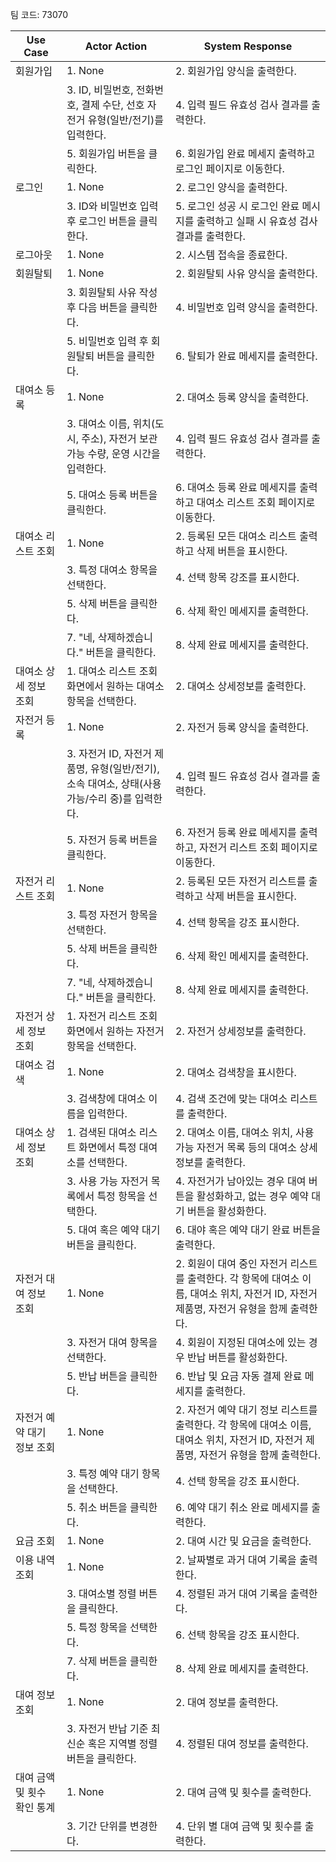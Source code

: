 팀 코드: 73070

| Use Case | Actor Action | System Response |
| --- | --- | --- |
| 회원가입 | 1. None | 2. 회원가입 양식을 출력한다.|
|  | 3. ID, 비밀번호, 전화번호, 결제 수단, 선호 자전거 유형(일반/전기)를 입력한다. | 4. 입력 필드 유효성 검사 결과를 출력한다. |
|  | 5. 회원가입 버튼을 클릭한다. | 6. 회원가입 완료 메세지 출력하고 로그인 페이지로 이동한다. |
| 로그인 | 1. None | 2. 로그인 양식을 출력한다. |
|  | 3. ID와 비밀번호 입력 후 로그인 버튼을 클릭한다. | 5. 로그인 성공 시 로그인 완료 메시지를 출력하고 실패 시 유효성 검사 결과를 출력한다. |
| 로그아웃 | 1. None | 2. 시스템 접속을 종료한다. |
| 회원탈퇴 | 1. None | 2. 회원탈퇴 사유 양식을 출력한다. |
| | 3. 회원탈퇴 사유 작성 후 다음 버튼을 클릭한다. | 4. 비밀번호 입력 양식을 출력한다.|
| | 5. 비밀번호 입력 후 회원탈퇴 버튼을 클릭한다. | 6. 탈퇴가 완료 메세지를 출력한다.
| 대여소 등록 | 1. None | 2. 대여소 등록 양식을 출력한다. |
| | 3. 대여소 이름, 위치(도시, 주소), 자전거 보관 가능 수량, 운영 시간을 입력한다. | 4. 입력 필드 유효성 검사 결과를 출력한다. |
| | 5. 대여소 등록 버튼을 클릭한다. | 6. 대여소 등록 완료 메세지를 출력하고 대여소 리스트 조회 페이지로 이동한다. |
| 대여소 리스트 조회 | 1. None | 2. 등록된 모든 대여소 리스트 출력하고 삭제 버튼을 표시한다. | 
| | 3. 특정 대여소 항목을 선택한다. | 4. 선택 항목 강조를 표시한다. | 
| | 5. 삭제 버튼을 클릭한다. | 6. 삭제 확인 메세지를 출력한다. |
| | 7. "네, 삭제하겠습니다." 버튼을 클릭한다. | 8. 삭제 완료 메세지를 출력한다. |
| 대여소 상세 정보 조회 | 1. 대여소 리스트 조회 화면에서 원하는 대여소 항목을 선택한다. | 2. 대여소 상세정보를 출력한다. |
| 자전거 등록 | 1. None | 2. 자전거 등록 양식을 출력한다. | 
| | 3. 자전거 ID, 자전거 제품명, 유형(일반/전기), 소속 대여소, 상태(사용 가능/수리 중)를 입력한다. | 4. 입력 필드 유효성 검사 결과를 출력한다. |
| | 5. 자전거 등록 버튼을 클릭한다. | 6. 자전거 등록 완료 메세지를 출력하고, 자전거 리스트 조회 페이지로 이동한다. |
| 자전거 리스트 조회 | 1. None | 2. 등록된 모든 자전거 리스트를 출력하고 삭제 버튼을 표시한다. | 
| | 3. 특정 자전거 항목을 선택한다. | 4. 선택 항목을 강조 표시한다. | 
| | 5. 삭제 버튼을 클릭한다. | 6. 삭제 확인 메세지를 출력한다. |
| | 7. "네, 삭제하겠습니다." 버튼을 클릭한다. | 8. 삭제 완료 메세지를 출력한다. |
| 자전거 상세 정보 조회 | 1. 자전거 리스트 조회 화면에서 원하는 자전거 항목을 선택한다. | 2. 자전거 상세정보를 출력한다. |
| 대여소 검색 | 1. None | 2. 대여소 검색창을 표시한다. |
| | 3. 검색창에 대여소 이름을 입력한다. | 4. 검색 조건에 맞는 대여소 리스트를 출력한다. |
| 대여소 상세 정보 조회 | 1. 검색된 대여소 리스트 화면에서 특정 대여소를 선택한다. | 2. 대여소 이름, 대여소 위치, 사용 가능 자전거 목록 등의 대여소 상세정보를 출력한다. |
| | 3. 사용 가능 자전거 목록에서 특정 항목을 선택한다. | 4. 자전거가 남아있는 경우 대여 버튼을 활성화하고, 없는 경우 예약 대기 버튼을 활성화한다. | 
| | 5. 대여 혹은 예약 대기 버튼을 클릭한다. | 6. 대야 혹은 예약 대기 완료 버튼을 출력한다.
| 자전거 대여 정보 조회 | 1. None | 2. 회원이 대여 중인 자전거 리스트를 출력한다. 각 항목에 대여소 이름, 대여소 위치, 자전거 ID, 자전거 제품명, 자전거 유형을 함께 출력한다. |
| | 3. 자전거 대여 항목을 선택한다. | 4. 회원이 지정된 대여소에 있는 경우 반납 버튼를 활성화한다. |
| | 5. 반납 버튼을 클릭한다. | 6. 반납 및 요금 자동 결제 완료 메세지를 출력한다. |
| 자전거 예약 대기 정보 조회 | 1. None | 2. 자전거 예약 대기 정보 리스트를 출력한다. 각 항목에 대여소 이름, 대여소 위치, 자전거 ID, 자전거 제품명, 자전거 유형을 함께 출력한다. | 
| | 3. 특정 예약 대기 항목을 선택한다. | 4. 선택 항목을 강조 표시한다. | 
| | 5. 취소 버튼을 클릭한다. | 6. 예약 대기 취소 완료 메세지를 출력한다. |
| 요금 조회 | 1. None | 2. 대여 시간 및 요금을 출력한다. |
| 이용 내역 조회 | 1. None | 2. 날짜별로 과거 대여 기록을 출력한다. |
| | 3. 대여소별 정렬 버튼을 클릭한다. | 4. 정렬된 과거 대여 기록을 출력한다. |
| | 5. 특정 항목을 선택한다. | 6. 선택 항목을 강조 표시한다. | 
| | 7. 삭제 버튼을 클릭한다. | 8. 삭제 완료 메세지를 출력한다. |
| 대여 정보 조회 | 1. None | 2. 대여 정보를 출력한다. |
| | 3. 자전거 반납 기준 최신순 혹은 지역별 정렬 버튼을 클릭한다. | 4. 정렬된 대여 정보를 출력한다. |
| 대여 금액 및 횟수 확인 통계 | 1. None | 2. 대여 금액 및 횟수를 출력한다. |
| | 3. 기간 단위를 변경한다. | 4. 단위 별 대여 금액 및 횟수를 출력한다. |